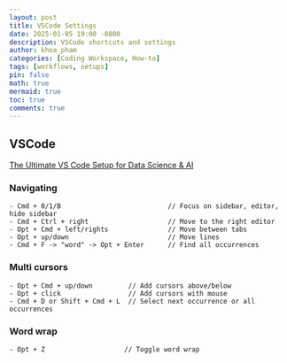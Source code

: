```yaml
---
layout: post
title: VSCode Settings
date: 2025-01-05 19:00 -0800
description: VSCode shortcuts and settings
author: khoa_pham
categories: [Coding Workspace, How-to]
tags: [workflows, setups]
pin: false
math: true
mermaid: true
toc: true
comments: true
---
```


## VSCode

[The Ultimate VS Code Setup for Data Science & AI](https://doc.clickup.com/9015213037/d/h/8cnjezd-17675/ddd52c673443975?irclickid=Wnz1XKUrGxyKWfFRwl3uy0zbUkCRCQ3RITrTxU0&utm_source=ir&utm_medium=cpc&utm_campaign=ir_cpc_at_nnc_pro_trial_all-devices_cpc_lp_x_all-departments_x_Datalumina%20B.V.&utm_content=&utm_term=1416724&irgwc=1)

### Navigating

```
- Cmd + 0/1/B                           // Focus on sidebar, editor, hide sidebar
- Cmd + Ctrl + right                    // Move to the right editor
- Opt + Cmd + left/rights               // Move between tabs
- Opt + up/down                         // Move lines
- Cmd + F -> "word" -> Opt + Enter      // Find all occurrences
```

### Multi cursors

```
- Opt + Cmd + up/down         // Add cursors above/below
- Opt + click                 // Add cursors with mouse
- Cmd + D or Shift + Cmd + L  // Select next occurrence or all occurrences
```

### Word wrap

```
- Opt + Z                    // Toggle word wrap


```
